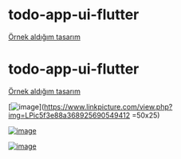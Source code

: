 # todo-app-ui-flutter


<a href="https://dribbble.com/shots/6581661-To-Do-App-Task-manager-concept">Örnek aldığım tasarım</a>



# todo-app-ui-flutter


<a href="https://dribbble.com/shots/6581661-To-Do-App-Task-manager-concept">Örnek aldığım tasarım</a>



[![image](https://www.linkpicture.com/q/Screenshot_1597933553.png)](https://www.linkpicture.com/view.php?img=LPic5f3e88a368925690549412 =50x25)

[![image](https://www.linkpicture.com/q/Screenshot_1597933567.png)](https://www.linkpicture.com/view.php?img=LPic5f3e88fad1255884446209=50x25)

[![image](https://www.linkpicture.com/q/Screenshot_1597933591.png)](https://www.linkpicture.com/view.php?img=LPic5f3e88fad1255884446209=50x25)

